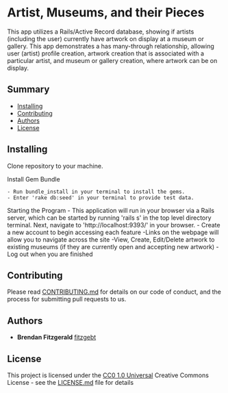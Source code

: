 # Artist, Museums, and their Pieces

This app utilizes a Rails/Active Record database, showing if artists (including the user) currently have artwork on display at a museum or gallery. This app demonstrates a has many-through relationship, allowing user (artist) profile creation, artwork creation that is associated with a particular artist, and museum or gallery creation, where artwork can be on display. 

## Summary

  - [Installing](#installing)
  - [Contributing](#contributing)
  - [Authors](#authors)
  - [License](#license)

## Installing


Clone repository to your machine.


Install Gem Bundle

    - Run bundle_install in your terminal to install the gems.
    - Enter 'rake db:seed' in your terminal to provide test data. 

Starting the Program
    - This application will run in your browser via a Rails server, which can be started by running 'rails s' in the top level directory terminal. Next, navigate to 'http://localhost:9393/' in your browser.
    - Create a new account to begin accessing each feature
    -Links on the webpage will allow you to navigate across the site
        -View, Create, Edit/Delete artwork to existing museums (if they are currently open and accepting new artwork)
    - Log out when you are finished

## Contributing

Please read [CONTRIBUTING.md](CONTRIBUTING.md) for details on our code
of conduct, and the process for submitting pull requests to us.

## Authors

  - **Brendan Fitzgerald** 
    [fitzgebt](https://github.com/fitzgebt)


## License

This project is licensed under the [CC0 1.0 Universal](LICENSE.md)
Creative Commons License - see the [LICENSE.md](LICENSE.md) file for
details
